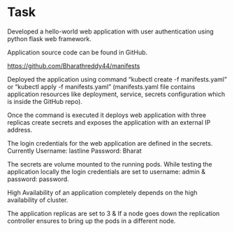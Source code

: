 # Task

Developed a hello-world web application with user authentication using python flask web framework.

Application source code can be found in GitHub.

https://github.com/Bharathreddy44/manifests

Deployed the application using command “kubectl create -f manifests.yaml” or “kubectl apply -f manifests.yaml” (manifests.yaml file contains application resources like deployment, service, secrets configuration which is inside the GitHub repo).

Once the command is executed it deploys web application with three replicas create secrets and exposes the application with an external IP address.

The login credentials for the web application are defined in the secrets. Currently 
Username: lastline
Password: Bharat

The secrets are volume mounted to the running pods. While testing the application locally the login credentials are set to username: admin & password: password.

High Availability of an application completely depends on the high availability of cluster.

The application replicas are set to 3 & If a node goes down the replication controller ensures to bring up the pods in a different node.
